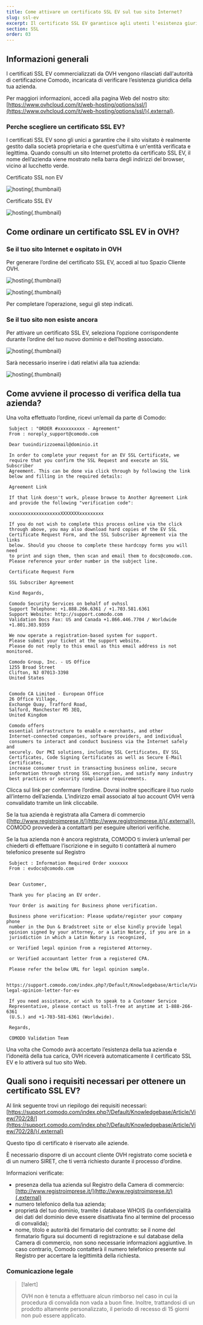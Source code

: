 ```yaml
---
title: Come attivare un certificato SSL EV sul tuo sito Internet?
slug: ssl-ev
excerpt: Il certificato SSL EV garantisce agli utenti l'esistenza giuridica della tua azienda, permettendo loro di effettuare acquisti sul tuo sito in tutta tranquillita.
section: SSL
order: 03
---
```



## Informazioni generali
I certificati SSL EV commercializzati da OVH vengono rilasciati dall'autorità di certificazione Comodo, incaricata di verificare l’esistenza giuridica della tua azienda.

Per maggiori informazioni, accedi alla pagina Web del nostro sito: [https://www.ovhcloud.com/it/web-hosting/options/ssl/](https://www.ovhcloud.com/it/web-hosting/options/ssl/){.external}.


### Perche scegliere un certificato SSL EV?
I certificati SSL EV sono gli unici a garantire che il sito visitato è realmente gestito dalla società proprietaria e che quest’ultima è un'entità verificata e legittima. Quando consulti un sito Internet protetto da certificato SSL EV, il nome dell’azienda viene mostrato nella barra degli indirizzi del browser, vicino al lucchetto verde.

Certificato SSL non EV


![hosting](images/ssl_non_EV.png){.thumbnail}

Certificato SSL EV


![hosting](images/ssl_EV.png){.thumbnail}


## Come ordinare un certificato SSL EV in OVH?

### Se il tuo sito Internet e ospitato in OVH
Per generare l’ordine del certificato SSL EV, accedi al tuo Spazio Cliente OVH.


![hosting](images/step1.png){.thumbnail}


![hosting](images/step2.png){.thumbnail}

Per completare l’operazione, segui gli step indicati.


### Se il tuo sito non esiste ancora
Per attivare un certificato SSL EV, seleziona l’opzione corrispondente durante l’ordine del tuo nuovo dominio e dell’hosting associato.


![hosting](images/step3.png){.thumbnail}

Sarà necessario inserire i dati relativi alla tua azienda:


![hosting](images/step4.png){.thumbnail}


## Come avviene il processo di verifica della tua azienda?
Una volta effettuato l’ordine, ricevi un’email da parte di Comodo:

```
 Subject : "ORDER #xxxxxxxxxx - Agreement"
 From : noreply_support@comodo.com
 
 Dear tuoindirizzoemail@dominio.it
 
 In order to complete your request for an EV SSL Certificate, we
 require that you confirm the SSL Request and execute an SSL Subscriber
 Agreement. This can be done via click through by following the link
 below and filling in the required details:
 
 Agreement Link
 
 If that link doesn't work, please browse to Another Agreement Link
 and provide the following "verification code":
 
 xxxxxxxxxxxxxxxxxxxXXXXXXXxxxxxxxxx
 
 If you do not wish to complete this process online via the click
 through above, you may also download hard copies of the EV SSL
 Certificate Request Form, and the SSL Subscriber Agreement via the links
 below. Should you choose to complete these hardcopy forms you will need
 to print and sign them, then scan and email them to docs@comodo.com.
 Please reference your order number in the subject line.
 
 Certificate Request Form
 
 SSL Subscriber Agreement
 
 Kind Regards,
 
 Comodo Security Services on behalf of ovhssl
 Support Telephone: +1.888.266.6361 / +1.703.581.6361
 Support Website: http://support.comodo.com
 Validation Docs Fax: US and Canada +1.866.446.7704 / Worldwide
 +1.801.303.9359
 
 We now operate a registration-based system for support.
 Please submit your ticket at the support website.
 Please do not reply to this email as this email address is not monitored.
 
 Comodo Group, Inc. - US Office
 1255 Broad Street
 Clifton, NJ 07013-3398
 United States
 
 
 Comodo CA Limited - European Office
 26 Office Village,
 Exchange Quay, Trafford Road,
 Salford, Manchester M5 3EQ,
 United Kingdom
 
 Comodo offers
 essential infrastructure to enable e-merchants, and other
 Internet-connected companies, software providers, and individual
 consumers to interact and conduct business via the Internet safely and
 securely. Our PKI solutions, including SSL Certificates, EV SSL
 Certificates, Code Signing Certificates as well as Secure E-Mail
 Certificates,
 increase consumer trust in transacting business online, secure
 information through strong SSL encryption, and satisfy many industry
 best practices or security compliance requirements.
```

Clicca sul link per confermare l’ordine. Dovrai inoltre specificare il tuo ruolo all’interno dell’azienda. L’indirizzo email associato al tuo account OVH verrà convalidato tramite un link cliccabile.

Se la tua azienda è registrata alla Camera di commercio ([http://www.registroimprese.it/](http://www.registroimprese.it/){.external}), COMODO provvederà a contattarti per eseguire ulteriori verifiche.

Se la tua azienda non è ancora registrata, COMODO ti invierà un’email per chiederti di effettuare l’iscrizione e in seguito ti contatterà al numero telefonico presente sul Registro

```
 Subject : Information Required Order xxxxxxx
 From : evdocs@comodo.com
 
 
 Dear Customer,
 
 Thank you for placing an EV order.
 
 Your Order is awaiting for Business phone verification.
 
 Business phone verification: Please update/register your company phone
 number in the Dun & Bradstreet site or else kindly provide legal
 opinion signed by your attorney, or a Latin Notary, if you are in a
 jurisdiction in which a Latin Notary is recognized,
 
 or Verified legal opinion from a registered Attorney.
 
 or Verified accountant letter from a registered CPA.
 
 Please refer the below URL for legal opinion sample.

 https://support.comodo.com/index.php?/Default/Knowledgebase/Article/View/900/87/sample-legal-opinion-letter-for-ev

 If you need assistance, or wish to speak to a Customer Service
 Representative, please contact us toll-free at anytime at 1-888-266-6361
 (U.S.) and +1-703-581-6361 (Worldwide).

 Regards,

 COMODO Validation Team
```

Una volta che Comodo avrà accertato l’esistenza della tua azienda e l’idoneità della tua carica, OVH riceverà automaticamente il certificato SSL EV e lo attiverà sul tuo sito Web.


## Quali sono i requisiti necessari per ottenere un certificato SSL EV?
Al link seguente trovi un riepilogo dei requisiti necessari: [https://support.comodo.com/index.php?/Default/Knowledgebase/Article/View/702/28/](https://support.comodo.com/index.php?/Default/Knowledgebase/Article/View/702/28/){.external}

Questo tipo di certificato è riservato alle aziende.

È necessario disporre di un account cliente OVH registrato come società e di un numero SIRET, che ti verrà richiesto durante il processo d’ordine.

Informazioni verificate:

- presenza della tua azienda sul Registro della Camera di commercio: [http://www.registroimprese.it/](http://www.registroimprese.it/){.external}
- numero telefonico della tua azienda;
- proprietà del tuo dominio, tramite i database WHOIS (la confidenzialità dei dati del dominio deve essere disattivata fino al termine del processo di convalida);
- nome, titolo e autorità del firmatario del contratto: se il nome del firmatario figura sui documenti di registrazione e sul database della Camera di commercio, non sono necessarie informazioni aggiuntive. In caso contrario, Comodo contatterà il numero telefonico presente sul Registro per accertare la legittimità della richiesta.


### Comunicazione legale


> [!alert]
>
> OVH non è tenuta a effettuare alcun rimborso nel caso in cui la procedura di convalida non vada a buon fine. Inoltre, trattandosi di un prodotto altamente personalizzato, il periodo di recesso di 15 giorni non può essere applicato.
> 